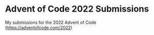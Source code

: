 # Advent of Code 2022 Submissions

My submissions for the 2022 Advent of Code (https://adventofcode.com/2022)
